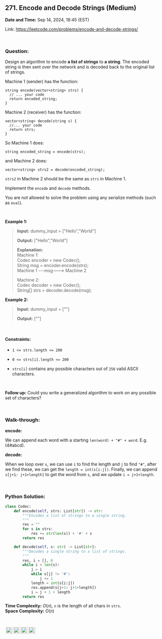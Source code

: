 ## 271. Encode and Decode Strings (Medium)
**Date and Time:** Sep 14, 2024, 18:45 (EST)

Link: https://leetcode.com/problems/encode-and-decode-strings/

<br>

### Question:
Design an algorithm to encode **a list of strings** to **a string**. The encoded string is then sent over the network and is decoded back to the original list of strings.

Machine 1 (sender) has the function:
```
string encode(vector<string> strs) {
  // ... your code
  return encoded_string;
}
```
Machine 2 (receiver) has the function:
```
vector<string> decode(string s) {
  //... your code
  return strs;
}
```
So Machine 1 does:
```
string encoded_string = encode(strs);
```
and Machine 2 does:
```
vector<string> strs2 = decode(encoded_string);
```
`strs2` in Machine 2 should be the same as `strs` in Machine 1.

Implement the `encode` and `decode` methods.

You are not allowed to solve the problem using any serialize methods (such as `eval`).

<br>

**Example 1:**
> **Input:** dummy_input = ["Hello","World"]
> 
> **Output:** ["Hello","World"]
>
> **Explanation:** <br>
> Machine 1: <br>
> Codec encoder = new Codec(); <br>
> String msg = encoder.encode(strs); <br>
> Machine 1 ---msg---> Machine 2 <br>
>
> Machine 2: <br>
> Codec decoder = new Codec(); <br>
> String[] strs = decoder.decode(msg);

**Example 2:**
> **Input:** dummy_input = [""]
> 
> **Output:** [""]

<br>

#### Constraints:
* `1 <= strs.length <= 200`

* `0 <= strs[i].length <= 200`

* `strs[i]` contains any possible characters out of `256` valid ASCII characters.

<br>

**Follow up:** Could you write a generalized algorithm to work on any possible set of characters?

<br>

### Walk-through: 
**encode:**

We can append each word with a starting `len(word) + "#" + word`. E.g. (4#abcd).

**decode:**

When we loop over `s`, we can use `i` to find the length and `j` to find `"#"`, after we find these, we can get the `length = int(s[i:j])`. Finally, we can append `s[j+1: j+1+length]` to get the word from `s`, and we update `i = j+1+length`.

<br>

### Python Solution:
```python
class Codec:
    def encode(self, strs: List[str]) -> str:
        """Encodes a list of strings to a single string.
        """
        res = ""
        for s in strs:
            res += str(len(s)) + '#' + s
        return res

    def decode(self, s: str) -> List[str]:
        """Decodes a single string to a list of strings.
        """
        res, i = [], 0
        while i < len(s):
            j = i
            while s[j] != '#':
                j += 1
            length = int(s[i:j])
            res.append(s[j+1: j+1+length])
            i = j + 1 + length
        return res
```
**Time Complexity:** $O(n)$, `n` is the length of all chars in `strs`. <br>
**Space Complexity:** $O(n)$

<br>

<img style="height:22px!important;margin-left:3px;vertical-align:text-bottom;" src="https://mirrors.creativecommons.org/presskit/icons/cc.svg?ref=chooser-v1" alt="CC BY-NC-SA" title="CC BY-NC-SA"><img style="height:22px!important;margin-left:3px;vertical-align:text-bottom;" src="https://mirrors.creativecommons.org/presskit/icons/by.svg?ref=chooser-v1" alt="BY: credit must be given to the creator" title="BY: credit must be given to the creator"><img style="height:22px!important;margin-left:3px;vertical-align:text-bottom;" src="https://mirrors.creativecommons.org/presskit/icons/nc.svg?ref=chooser-v1" alt="NC: Only noncommercial uses of the work are permitted" title="NC: Only noncommercial uses of the work are permitted"><img style="height:22px!important;margin-left:3px;vertical-align:text-bottom;" src="https://mirrors.creativecommons.org/presskit/icons/sa.svg?ref=chooser-v1" alt="SA: Adaptations must be shared under the same terms" title="SA: Adaptations must be shared under the same terms">